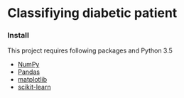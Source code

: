 # Classifiying diabetic patient

### Install
This project requires following packages and Python 3.5
 - [NumPy](http://www.numpy.org/)
 - [Pandas](http://pandas.pydata.org)
 - [matplotlib](http://matplotlib.org/)
 - [scikit-learn](http://scikit-learn.org/stable/)



